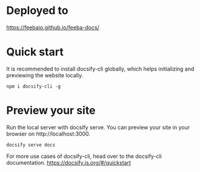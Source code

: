# Deployed to
https://feebaio.github.io/feeba-docs/

# Quick start
It is recommended to install docsify-cli globally, which helps initializing and previewing the website locally.

`npm i docsify-cli -g`

# Preview your site
Run the local server with docsify serve. You can preview your site in your browser on http://localhost:3000.

`docsify serve docs`

For more use cases of docsify-cli, head over to the docsify-cli documentation.
https://docsify.js.org/#/quickstart